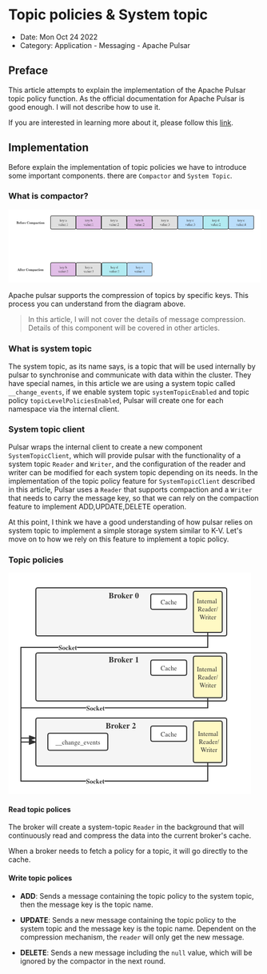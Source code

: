# Topic policies & System topic

- Date: Mon Oct 24 2022
- Category: Application - Messaging - Apache Pulsar

## Preface 

This article attempts to explain the implementation of the Apache Pulsar topic policy function.
As the official documentation for Apache Pulsar is good enough. I will not describe how to use it.

If you are interested in learning more about it, please follow this [link](https://pulsar.apache.org/docs/).

## Implementation

Before explain the implementation of topic policies we have to introduce some important components. there are 
`Compactor` and `System Topic`.

### What is compactor?

![Topic compaction](./topic%20compaction.png)

Apache pulsar supports the compression of topics by specific keys.
This process you can understand from the diagram above.

> In this article, I will not cover the details of message compression.
Details of this component will be covered in other articles.

### What is system topic

The system topic, as its name says, is a topic that will be used internally by pulsar to synchronise and communicate with data within the cluster.
They have special names, in this article we are using a system topic called `__change_events`, if we enable system topic `systemTopicEnabled` and topic policy `topicLevelPoliciesEnabled`,
Pulsar will create one for each namespace via the internal client.

### System topic client

Pulsar wraps the internal client to create a new component `SystemTopicClient`,
which will provide pulsar with the functionality of a system topic `Reader` and `Writer`,
and the configuration of the reader and writer can be modified for each system topic depending on its needs.
In the implementation of the topic policy feature for `SystemTopicClient` described in this article,
Pulsar uses a `Reader` that supports compaction and a `Writer` that needs to carry the message key, so that we can rely on the compaction feature to implement ADD,UPDATE,DELETE operation.

At this point, I think we have a good understanding of how pulsar relies on system topic to implement a simple storage system similar to K-V.
Let's move on to how we rely on this feature to implement a topic policy.

### Topic policies

![Topic Policy](./Topic%20policy.png)

#### Read topic polices

The broker will create a system-topic `Reader` in the background
that will continuously read and compress the data into the current broker's cache.

When a broker needs to fetch a policy for a topic, it will go directly to the cache.

#### Write topic polices

- **ADD**: Sends a message containing the topic policy to the system topic, then the message key is the topic name.

- **UPDATE**: Sends a new message containing the topic policy to the system topic and the message key is the topic name. Dependent on the compression mechanism, the `reader` will only get the new message.

- **DELETE**: Sends a new message including the `null` value, which will be ignored by the compactor in the next round.
